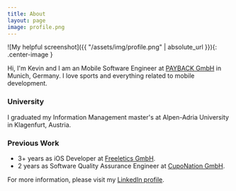 ```yaml
---
title: About
layout: page
image: profile.png
---
```


![My helpful screenshot]({{ "/assets/img/profile.png" | absolute_url }}){: .center-image }

Hi, I'm Kevin and I am an Mobile Software Engineer at [PAYBACK GmbH](https://www.payback.de) in Munich, Germany. I love sports and everything related to mobile development.

### University
I graduated my Information Management master's at Alpen-Adria University in Klagenfurt, Austria.

### Previous Work

- 3+ years as iOS Developer at [Freeletics GmbH](https://www.freeeltics.com).
- 2 years as Software Quality Assurance Engineer at [CupoNation GmbH](https://www.cuponation.com).

For more information, please visit my [LinkedIn profile](https://www.linkedin.com/in/kevin-chromik-28464897/).
